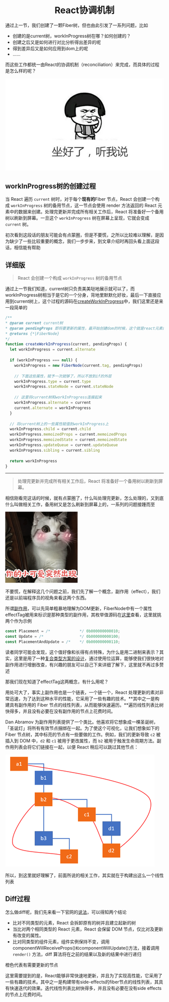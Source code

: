 <h1 align="center">React协调机制</h1>
通过上一节，我们创建了一颗Fiber树，但也由此引发了一系列问题，比如

- 创建的是current树，workInProgress树在哪？如何创建的？
- 创建之后又是如何进行对比分析得出差异的呢
- 得到差异后又是如何应用到dom上的呢
- ......

而这些工作都统一由React的协调机制（reconciliation）来完成，而具体的过程是怎么样的呢？

![](../assets/listen-to-me.jpg)



## workInProgress树的创建过程

当 React 遍历 `current` 树时，对于每个**现有的**Fiber 节点，React 会创建一个构成 `workInProgress` 树的备用节点，这一节点会使用 render 方法返回的 React 元素中的数据来创建。处理完更新并完成所有相关工作后，React 将准备好一个备用树以刷新到屏幕。一旦这个 `workInProgress` 树在屏幕上呈现，它就会变成 `current` 树。

初次看到这段话的朋友可能会有点蒙圈，但是不要慌，之所以比较难以理解，是因为缺少了一些比较重要的概念，我们一步步来，到文章介绍时再回头看上面这段话，相信能有帮助

## 详细版

> React 会创建一个构成 `workInProgress` 树的备用节点

通过上一节我们知道，current树只负责美美哒地展示就可以了，而workInProgress树相当于是它的一个分身，背地里默默化好妆，最后一下直接应用到current树上，这个过程的源码在[createWorkInProgress](https://github.com/facebook/react/blob/master/packages/react-reconciler/src/ReactFiber.js#L381)中，我们这里还是来一段简单的

```js
/**
* @param current current树
* @param pendingProps 即将要更新的属性，最开始创建dom的时候，这个就是react元素的props
* @returns {*|FiberNode}
*/
function createWorkInProgress(current, pendingProps) {
  let workInProgress = current.alternate
  
  if (workInProgress === null) {
    workInProgress = new FiberNode(current.tag, pendingProps)
    
    // 下面这些属性，赋予一次就够了，所以不放到if的外层
    workInProgress.type = current.type
    workInProgress.stateNode = current.stateNode
    
    // 这里将current树和workInProgress连接起来
    workInProgress.alternate = current
    current.alternate = workInProgress
  }
  
  // 将current树上的一些属性赋值到workInProgress上
  workInProgress.child = current.child
  workInProgress.memoizedProps = current.memoizedProps
  workInProgress.memoizedState = current.memoizedState
  workInProgress.updateQueue = current.updateQueue
  workInProgress.sibling = current.sibling
  
  return workInProgress
}
```

<hr />

> 处理完更新并完成所有相关工作后，React 将准备好一个备用树以刷新到屏幕。

相信刚看完这话的时候，就有点蒙圈了，什么叫处理完更新，怎么处理的，又到底什么叫做相关工作，备用树又是怎么刷新到屏幕上的，一系列的问题接踵而至

![](../assets/cute.png)



不要慌，在解释这几个问题之前，我们先了解一个概念，副作用（effect），我们还是以前端程序员的视角来看这两个东西。

所谓[副作用](https://zh-hans.reactjs.org/docs/hooks-overview.html#effect-hook)，可以先简单粗暴地理解为DOM更新，FiberNode中有一个属性effectTag被用来标识是那种类型的副作用，其枚举值源码在[这里](https://github.com/facebook/react/blob/504576306461a5ff339dc99691842f0f35a8bf4c/packages/shared/ReactSideEffectTags.js)查看，这里就挑两个作为示例

```js
const Placement = /*             */ 0b000000000010;
const Update = /*                */ 0b000000000100;
const PlacementAndUpdate = /*    */ 0b000000000110;
```

读者同学可能会发现，这个值好像和长得有点特殊，为什么是用二进制来表示？其实，这里是用了一种[复合类型方案的设计](https://segmentfault.com/a/1190000016284033)，通过使用位运算，能够使我们很快地对副作用进行增删改查，有兴趣的朋友可以自己下来详细了解下，这里就不再过多赘述

那我们现在知道了effectTag这两概念，有什么用呢？

用处可大了，事实上副作用也是一个链表，一个链一个，React 处理更新的素对非常迅速，为了达到这种水平的性能，它采用了一些有趣的技术。**其中之一是构建具有副作用的 Fiber 节点的线性列表，从而能够快速遍历。**遍历线性列表比树快得多，并且没有必要在没有副作用的节点上花费时间。

Dan Abramov 为副作用列表提供了一个类比。他喜欢将它想象成一棵圣诞树，「圣诞灯」将所有有效节点捆绑在一起。为了使这个可视化，让我们想象如下的 Fiber 节点树，其中标亮的节点有一些要做的工作。例如，我们的更新导致 `c2` 被插入到 DOM 中，`d2` 和 `c1` 被用于更改属性，而 `b2` 被用于触发生命周期方法。副作用列表会将它们链接在一起，以便 React 稍后可以跳过其他节点：

![](../assets/patchEffect.png)



所以，到这里就好理解了，前面所说的相关工作，其实就在于构建出这么一个线性列表



## Diff过程

怎么做diff呢，我们先来看一下官网的[说法](https://zh-hans.reactjs.org/docs/reconciliation.html#elements-of-different-types)，可以得知两个结论

- 比对不同类型的元素，React 会拆卸原有的树并且建立起新的树
- 当比对两个相同类型的 React 元素，React 会保留 DOM 节点，仅比对及更新有改变的属性。
- 比对同类型的组件元素，组件实例保持不变，调用componentWillReceiveProps()` 和 `componentWillUpdate()方法，接着调用 `render()` 方法，diff 算法将在之前的结果以及新的结果中进行递归



橙色代表有需要更新的节点

这里需要提到的是，React能够非常快速地更新，并且为了实现高性能，它采用了一些有趣的技术。其中之一是构建带有side-effects的fiber节点的线性列表，其具有快速迭代的效果。迭代线性列表比树快得多，并且没有必要在没有side effects的节点上花费时间。


